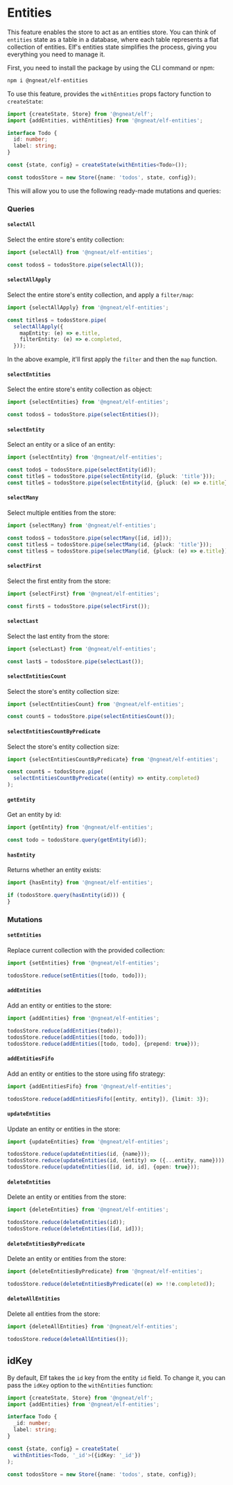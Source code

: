 # Entities

This feature enables the store to act as an entities store. You can think of `entities` state as a table in a database,
where each table represents a flat collection of entities. Elf's entities state simplifies the process, giving you
everything you need to manage it.

First, you need to install the package by using the CLI command or npm:

```bash
npm i @ngneat/elf-entities
```

To use this feature, provides the `withEntities` props factory function to `createState`:

```ts
import {createState, Store} from '@ngneat/elf';
import {addEntities, withEntities} from '@ngneat/elf-entities';

interface Todo {
  id: number;
  label: string;
}

const {state, config} = createState(withEntities<Todo>());

const todosStore = new Store({name: 'todos', state, config});
```

This will allow you to use the following ready-made mutations and queries:

### Queries

#### `selectAll`

Select the entire store's entity collection:

```ts
import {selectAll} from '@ngneat/elf-entities';

const todos$ = todosStore.pipe(selectAll());
```

#### `selectAllApply`

Select the entire store's entity collection, and apply a `filter/map`:

```ts
import {selectAllApply} from '@ngneat/elf-entities';

const titles$ = todosStore.pipe(
  selectAllApply({
    mapEntity: (e) => e.title,
    filterEntity: (e) => e.completed,
  }));
```

In the above example, it'll first apply the `filter` and then the `map` function.

#### `selectEntities`

Select the entire store's entity collection as object:

```ts
import {selectEntities} from '@ngneat/elf-entities';

const todos$ = todosStore.pipe(selectEntities());
```

#### `selectEntity`

Select an entity or a slice of an entity:

```ts
import {selectEntity} from '@ngneat/elf-entities';

const todo$ = todosStore.pipe(selectEntity(id));
const title$ = todosStore.pipe(selectEntity(id, {pluck: 'title'}));
const title$ = todosStore.pipe(selectEntity(id, {pluck: (e) => e.title}));
```

#### `selectMany`

Select multiple entities from the store:

```ts
import {selectMany} from '@ngneat/elf-entities';

const todos$ = todosStore.pipe(selectMany([id, id]));
const titles$ = todosStore.pipe(selectMany(id, {pluck: 'title'}));
const titles$ = todosStore.pipe(selectMany(id, {pluck: (e) => e.title}));
```

#### `selectFirst`

Select the first entity from the store:

```ts
import {selectFirst} from '@ngneat/elf-entities';

const first$ = todosStore.pipe(selectFirst());
```

#### `selectLast`

Select the last entity from the store:

```ts
import {selectLast} from '@ngneat/elf-entities';

const last$ = todosStore.pipe(selectLast());
```

#### `selectEntitiesCount`

Select the store's entity collection size:

```ts
import {selectEntitiesCount} from '@ngneat/elf-entities';

const count$ = todosStore.pipe(selectEntitiesCount());
```

#### `selectEntitiesCountByPredicate`

Select the store's entity collection size:

```ts
import {selectEntitiesCountByPredicate} from '@ngneat/elf-entities';

const count$ = todosStore.pipe(
  selectEntitiesCountByPredicate((entity) => entity.completed)
);
```

#### `getEntity`

Get an entity by id:

```ts
import {getEntity} from '@ngneat/elf-entities';

const todo = todosStore.query(getEntity(id));
```

#### `hasEntity`

Returns whether an entity exists:

```ts
import {hasEntity} from '@ngneat/elf-entities';

if (todosStore.query(hasEntity(id))) {
}
```

### Mutations

#### `setEntities`

Replace current collection with the provided collection:

```ts
import {setEntities} from '@ngneat/elf-entities';

todosStore.reduce(setEntities([todo, todo]));
```

#### `addEntities`

Add an entity or entities to the store:

```ts
import {addEntities} from '@ngneat/elf-entities';

todosStore.reduce(addEntities(todo));
todosStore.reduce(addEntities([todo, todo]));
todosStore.reduce(addEntities([todo, todo], {prepend: true}));
```

#### `addEntitiesFifo`

Add an entity or entities to the store using fifo strategy:

```ts
import {addEntitiesFifo} from '@ngneat/elf-entities';

todosStore.reduce(addEntitiesFifo([entity, entity]), {limit: 3});
```

#### `updateEntities`

Update an entity or entities in the store:

```ts
import {updateEntities} from '@ngneat/elf-entities';

todosStore.reduce(updateEntities(id, {name}));
todosStore.reduce(updateEntities(id, (entity) => ({...entity, name})));
todosStore.reduce(updateEntities([id, id, id], {open: true}));
```

#### `deleteEntities`

Delete an entity or entities from the store:

```ts
import {deleteEntities} from '@ngneat/elf-entities';

todosStore.reduce(deleteEntities(id));
todosStore.reduce(deleteEntities([id, id]));
```

#### `deleteEntitiesByPredicate`

Delete an entity or entities from the store:

```ts
import {deleteEntitiesByPredicate} from '@ngneat/elf-entities';

todosStore.reduce(deleteEntitiesByPredicate((e) => !!e.completed));
```

#### `deleteAllEntities`

Delete all entities from the store:

```ts
import {deleteAllEntities} from '@ngneat/elf-entities';

todosStore.reduce(deleteAllEntities());
```

## idKey

By default, Elf takes the `id` key from the entity `id` field. To change it, you can pass the `idKey` option to
the `withEntities` function:

```ts
import {createState, Store} from '@ngneat/elf';
import {addEntities} from '@ngneat/elf-entities';

interface Todo {
  _id: number;
  label: string;
}

const {state, config} = createState(
  withEntities<Todo, '_id'>({idKey: '_id'})
);

const todosStore = new Store({name: 'todos', state, config});
```

